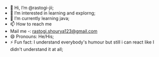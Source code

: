 - 👋 Hi, I’m @rastogi-jii;
- 👀 I’m interested in learning and explorng;
- 🌱 I’m currently learning java;
- 📫 How to reach me
- Mail me -: rastogi.shourya123@gmail.com
- 😄 Pronouns: He/His;
- ⚡ Fun fact: I understand everybody's humour but still i can react like I didn't understand it at all;

<!---
rastogi-jii/rastogi-jii is a ✨ special ✨ repository because its `README.md` (this file) appears on your GitHub profile.
You can click the Preview link to take a look at your changes.
--->
